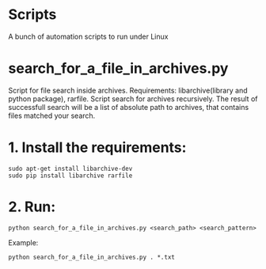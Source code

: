 # Scripts
A bunch of automation scripts to run under Linux

# search_for_a_file_in_archives.py
Script for file search inside archives. Requirements: libarchive(library and python package), rarfile. Script search for archives recursively. The result of successfull search will be a list of absolute path to archives, that contains files matched your search.

# 1. Install the requirements:
    sudo apt-get install libarchive-dev
    sudo pip install libarchive rarfile
# 2. Run:
    python search_for_a_file_in_archives.py <search_path> <search_pattern>
Example:

    python search_for_a_file_in_archives.py . *.txt
    
